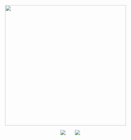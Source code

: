 <div id="header" align="center">
<a href="https://www.youtube.com/watch?v=GAsJdthIvbQ">
  <img src="https://file.garden/Z3bN9S1OK095pmVR/IMG_6009.png" alt=" " width="384" height="384">
</a>
<div id="header" align="center">

 ㅤㅤ [![](https://files.catbox.moe/z8g77e.png)](https://sntry.cc/helel)ㅤㅤ [![](https://files.catbox.moe/kqhajr.png)](https://helel.atabook.org/)
